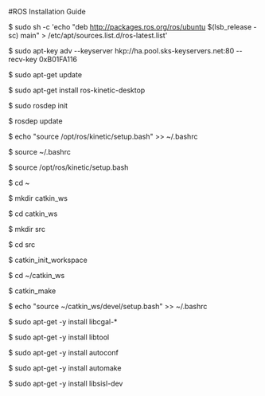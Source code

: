 #ROS Installation Guide

$ sudo sh -c 'echo "deb http://packages.ros.org/ros/ubuntu $(lsb_release -sc) main" > /etc/apt/sources.list.d/ros-latest.list'

$ sudo apt-key adv --keyserver hkp://ha.pool.sks-keyservers.net:80 --recv-key 0xB01FA116

$ sudo apt-get update

$ sudo apt-get install ros-kinetic-desktop

$ sudo rosdep init

$ rosdep update

$ echo "source /opt/ros/kinetic/setup.bash" >> ~/.bashrc

$ source ~/.bashrc

$ source /opt/ros/kinetic/setup.bash

$ cd ~

$ mkdir catkin_ws

$ cd catkin_ws

$ mkdir src

$ cd src

$ catkin_init_workspace

$ cd ~/catkin_ws

$ catkin_make

$ echo "source ~/catkin_ws/devel/setup.bash" >> ~/.bashrc

$ sudo apt-get -y install libcgal-*

$ sudo apt-get -y install libtool

$ sudo apt-get -y install autoconf

$ sudo apt-get -y install automake

$ sudo apt-get -y install libsisl-dev
